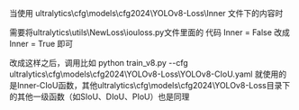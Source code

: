 当使用 ultralytics\cfg\models\cfg2024\YOLOv8-Loss\Inner 文件下的内容时

需要将ultralytics\utils\NewLoss\iouloss.py文件里面的
代码
Inner = False
改成
Inner = True
即可


改成这样之后，调用比如 python train_v8.py --cfg ultralytics\cfg\models\cfg2024\YOLOv8-Loss\YOLOv8-CIoU.yaml
就使用的是Inner-CIoU函数，其他ultralytics\cfg\models\cfg2024\YOLOv8-Loss目录下的其他一级函数（如SIoU、DIoU、PIoU）也是同理